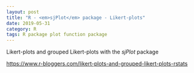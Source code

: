 ```yaml
---
layout: post
title: "R - <em>sjPlot</em> package - Likert-plots"
date: 2019-05-31
category: R
tags: R package plot function package
---
```


Likert-plots and grouped Likert-plots with the <em>sjPlot</em> package


https://www.r-bloggers.com/likert-plots-and-grouped-likert-plots-rstats
